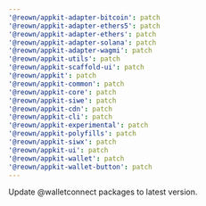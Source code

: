 ```yaml
---
'@reown/appkit-adapter-bitcoin': patch
'@reown/appkit-adapter-ethers5': patch
'@reown/appkit-adapter-ethers': patch
'@reown/appkit-adapter-solana': patch
'@reown/appkit-adapter-wagmi': patch
'@reown/appkit-utils': patch
'@reown/appkit-scaffold-ui': patch
'@reown/appkit': patch
'@reown/appkit-common': patch
'@reown/appkit-core': patch
'@reown/appkit-siwe': patch
'@reown/appkit-cdn': patch
'@reown/appkit-cli': patch
'@reown/appkit-experimental': patch
'@reown/appkit-polyfills': patch
'@reown/appkit-siwx': patch
'@reown/appkit-ui': patch
'@reown/appkit-wallet': patch
'@reown/appkit-wallet-button': patch
---
```


Update @walletconnect packages to latest version.
